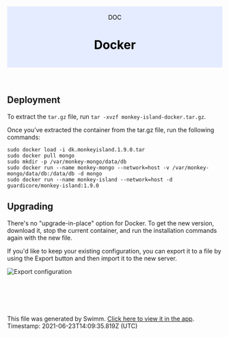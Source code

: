 <div align="center" style="background-color: #e5ecff; color: black"><br/><div>DOC</div><h1>Docker</h1><br/></div>
<br/>

<br/>

Deployment
----------

To extract the `tar.gz` file, run `tar -xvzf monkey-island-docker.tar.gz`.

Once you’ve extracted the container from the tar.gz file, run the following commands:

```
sudo docker load -i dk.monkeyisland.1.9.0.tar
sudo docker pull mongo
sudo mkdir -p /var/monkey-mongo/data/db
sudo docker run --name monkey-mongo --network=host -v /var/monkey-mongo/data/db:/data/db -d mongo
sudo docker run --name monkey-island --network=host -d guardicore/monkey-island:1.9.0
```

Upgrading
---------

There's no "upgrade-in-place" option for Docker. To get the new version, download it, stop the current container, and run the installation commands again with the new file.

If you'd like to keep your existing configuration, you can export it to a file by using the Export button and then import it to the new server.

![Export configuration](https://www.guardicore.com/infectionmonkey/docs/images/setup/export-configuration.png)

<br/>

<br/><br/>

This file was generated by Swimm. [Click here to view it in the app](https://swimm.io/link?l=c3dpbW0lM0ElMkYlMkZyZXBvcyUyRlpnMWZscldSZ3ZsczBjMm1GeURJJTJGZG9jcyUyRlkyNzRRenIzWjI4emY5bHlPTWNE). Timestamp: 2021-06-23T14:09:35.819Z (UTC)
